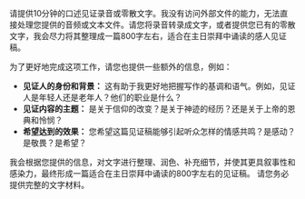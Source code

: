 请提供10分钟的口述见证录音或零散文字。我没有访问外部文件的能力，无法直接处理您提供的音频或文本文件。请您将录音转录成文字，或者提供您已有的零散文字，我会尽力将其整理成一篇800字左右，适合在主日崇拜中诵读的感人见证稿。

为了更好地完成这项工作，请您也提供一些额外的信息，例如：

* **见证人的身份和背景：**  这有助于我更好地把握写作的基调和语气。例如，见证人是年轻人还是老年人？他们的职业是什么？
* **见证内容的主题：**  是关于信仰的改变？是关于神迹的经历？还是关于上帝的恩典和怜悯？
* **希望达到的效果：**  您希望这篇见证稿能够引起听众怎样的情感共鸣？是感动？是敬畏？是希望？


我会根据您提供的信息，对文字进行整理、润色、补充细节，并使其更具叙事性和感染力，最终形成一篇适合在主日崇拜中诵读的800字左右的见证稿。  请您务必提供完整的文字材料。
